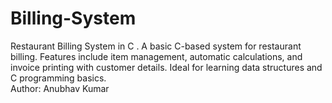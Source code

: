 # Billing-System
Restaurant Billing System in C .  A basic C-based system for restaurant billing. Features include item management, automatic calculations, and invoice printing with customer details. Ideal for learning data structures and C programming basics.<br>
Author: Anubhav Kumar 
